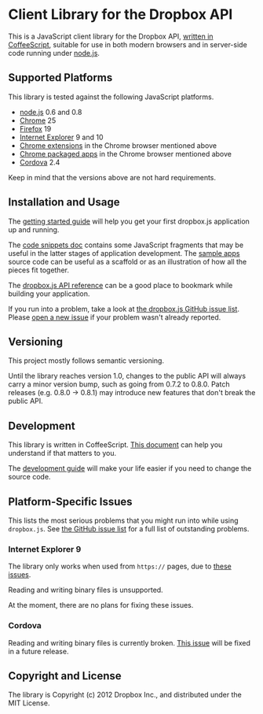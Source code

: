 # Client Library for the Dropbox API

This is a JavaScript client library for the Dropbox API,
[written in CoffeeScript](./doc/coffee_faq.md), suitable for use in both modern
browsers and in server-side code running under [node.js](http://nodejs.org/).


## Supported Platforms

This library is tested against the following JavaScript platforms.

* [node.js](http://nodejs.org/) 0.6 and 0.8
* [Chrome](http://www.google.com/chrome) 25
* [Firefox](http://www.mozilla.org/firefox) 19
* [Internet Explorer](https://github.com/xdissent/ievms) 9 and 10
* [Chrome extensions](http://developer.chrome.com/extensions) in the Chrome
  browser mentioned above
* [Chrome packaged apps](http://developer.chrome.com/apps/) in the Chrome
  browser mentioned above
* [Cordova](http://cordova.apache.org/) 2.4

Keep in mind that the versions above are not hard requirements.


## Installation and Usage

The [getting started guide](./doc/getting_started.md) will help you get your
first dropbox.js application up and running.

The [code snippets doc](./doc/snippets.md) contains some JavaScript fragments
that may be useful in the latter stages of application development. The
[sample apps](./samples/) source code can be useful as a scaffold or as an
illustration of how all the pieces fit together.

The
[dropbox.js API reference](http://coffeedoc.info/github/dropbox/dropbox-js/master/class_index.html)
can be a good place to bookmark while building your application.

If you run into a problem, take a look at
[the dropbox.js GitHub issue list](https://github.com/dropbox/dropbox-js/issues).
Please [open a new issue](https://github.com/dropbox/dropbox-js/issues/new)
if your problem wasn't already reported.


## Versioning

This project mostly follows semantic versioning.

Until the library reaches version 1.0, changes to the public API will always
carry a minor version bump, such as going from 0.7.2 to 0.8.0. Patch releases
(e.g. 0.8.0 -> 0.8.1) may introduce new features that don't break the public
API.


## Development

This library is written in CoffeeScript. [This document](./doc/coffee_faq.md)
can help you understand if that matters to you.

The [development guide](./doc/development.md) will make your life easier if you
need to change the source code.


## Platform-Specific Issues

This lists the most serious problems that you might run into while using
`dropbox.js`. See
[the GitHub issue list](https://github.com/dropbox/dropbox-js/issues) for a
full list of outstanding problems.

### Internet Explorer 9

The library only works when used from `https://` pages, due to
[these issues](http://blogs.msdn.com/b/ieinternals/archive/2010/05/13/xdomainrequest-restrictions-limitations-and-workarounds.aspx).

Reading and writing binary files is unsupported.

At the moment, there are no plans for fixing these issues.

### Cordova

Reading and writing binary files is currently broken.
[This issue](https://github.com/dropbox/dropbox-js/issues/50) will be fixed in
a future release.


## Copyright and License

The library is Copyright (c) 2012 Dropbox Inc., and distributed under the MIT
License.
